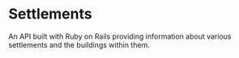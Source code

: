 # Settlements

An API built with Ruby on Rails providing information about various settlements and the buildings within them.

